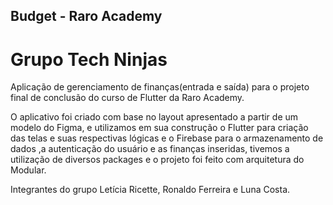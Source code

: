## Budget - Raro Academy ##

# Grupo Tech Ninjas #

Aplicação de gerenciamento de finanças(entrada e saída) para o projeto final de conclusão do curso de Flutter da Raro Academy.

O aplicativo foi criado com base no layout apresentado a partir de um modelo do Figma, e utilizamos em sua construção o Flutter para criação das telas e suas respectivas lógicas e o Firebase para o armazenamento de dados ,a autenticação do usuário e as finanças inseridas, tivemos a utilização de diversos packages e o projeto foi feito com arquitetura do Modular.



Integrantes do grupo
Letícia Ricette, Ronaldo Ferreira e Luna Costa.
